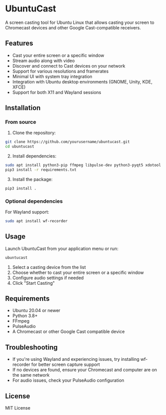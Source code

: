 # UbuntuCast

A screen casting tool for Ubuntu Linux that allows casting your screen to Chromecast devices and other Google Cast-compatible receivers.

## Features

- Cast your entire screen or a specific window
- Stream audio along with video
- Discover and connect to Cast devices on your network
- Support for various resolutions and framerates
- Minimal UI with system tray integration
- Integration with Ubuntu desktop environments (GNOME, Unity, KDE, XFCE)
- Support for both X11 and Wayland sessions

## Installation

### From source

1. Clone the repository:
```bash
git clone https://github.com/yourusername/ubuntucast.git
cd ubuntucast
```

2. Install dependencies:
```bash
sudo apt install python3-pip ffmpeg libpulse-dev python3-pyqt5 xdotool wmctrl
pip3 install -r requirements.txt
```

3. Install the package:
```bash
pip3 install .
```

### Optional dependencies

For Wayland support:
```bash
sudo apt install wf-recorder
```

## Usage

Launch UbuntuCast from your application menu or run:

```bash
ubuntucast
```

1. Select a casting device from the list
2. Choose whether to cast your entire screen or a specific window
3. Configure audio settings if needed
4. Click "Start Casting"

## Requirements

- Ubuntu 20.04 or newer
- Python 3.8+
- FFmpeg
- PulseAudio
- A Chromecast or other Google Cast compatible device

## Troubleshooting

- If you're using Wayland and experiencing issues, try installing wf-recorder for better screen capture support
- If no devices are found, ensure your Chromecast and computer are on the same network
- For audio issues, check your PulseAudio configuration

## License

MIT License 